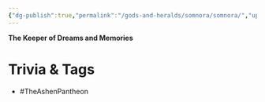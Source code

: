 ```yaml
---
{"dg-publish":true,"permalink":"/gods-and-heralds/somnora/somnora/","updated":"2025-01-14T21:11:41.351+00:00"}
---
```



**The Keeper of Dreams and Memories**

# Trivia & Tags
- #TheAshenPantheon 
